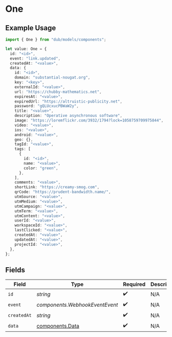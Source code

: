 # One

## Example Usage

```typescript
import { One } from "dub/models/components";

let value: One = {
  id: "<id>",
  event: "link.updated",
  createdAt: "<value>",
  data: {
    id: "<id>",
    domain: "substantial-nougat.org",
    key: "<key>",
    externalId: "<value>",
    url: "https://chubby-mathematics.net",
    expiresAt: "<value>",
    expiredUrl: "https://altruistic-publicity.net",
    password: "gQLUcxucPBWaW2y",
    title: "<value>",
    description: "Operative asynchronous software",
    image: "https://loremflickr.com/3932/1794?lock=1058759709975844",
    video: "<value>",
    ios: "<value>",
    android: "<value>",
    geo: {},
    tagId: "<value>",
    tags: [
      {
        id: "<id>",
        name: "<value>",
        color: "green",
      },
    ],
    comments: "<value>",
    shortLink: "https://creamy-smog.com",
    qrCode: "https://prudent-bandwidth.name/",
    utmSource: "<value>",
    utmMedium: "<value>",
    utmCampaign: "<value>",
    utmTerm: "<value>",
    utmContent: "<value>",
    userId: "<value>",
    workspaceId: "<value>",
    lastClicked: "<value>",
    createdAt: "<value>",
    updatedAt: "<value>",
    projectId: "<value>",
  },
};
```

## Fields

| Field                                              | Type                                               | Required                                           | Description                                        |
| -------------------------------------------------- | -------------------------------------------------- | -------------------------------------------------- | -------------------------------------------------- |
| `id`                                               | *string*                                           | :heavy_check_mark:                                 | N/A                                                |
| `event`                                            | *components.WebhookEventEvent*                     | :heavy_check_mark:                                 | N/A                                                |
| `createdAt`                                        | *string*                                           | :heavy_check_mark:                                 | N/A                                                |
| `data`                                             | [components.Data](../../models/components/data.md) | :heavy_check_mark:                                 | N/A                                                |